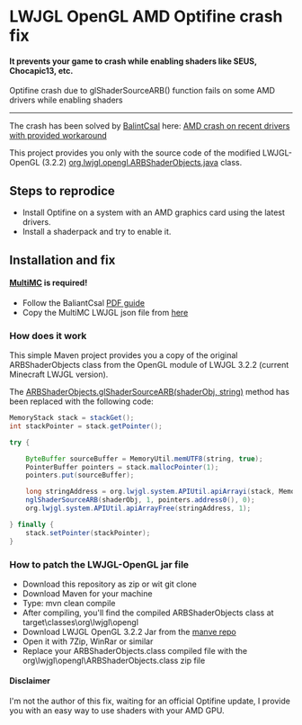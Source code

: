 # LWJGL OpenGL AMD Optifine crash fix
#### It prevents your game to crash while enabling shaders like SEUS, Chocapic13, etc.

Optifine crash due to glShaderSourceARB() function fails on some AMD drivers while enabling shaders

---

The crash has been solved by [BalintCsal](https://github.com/BalintCsala) here: [AMD crash on recent drivers with provided workaround](https://github.com/sp614x/optifine/issues/5852)

This project provides you only with the source code of the modified LWJGL-OpenGL (3.2.2) [org.lwjgl.opengl.ARBShaderObjects.java](https://github.com/gamerover98/Optifine-AMD-fix/blob/main/src/main/java/org/lwjgl/opengl/ARBShaderObjects.java) class.

## Steps to reprodice

- Install Optifine on a system with an AMD graphics card using the latest drivers.
- Install a shaderpack and try to enable it.

## Installation and fix
#### [MultiMC](https://multimc.org/#Download) is required!

- Follow the BaliantCsal [PDF guide](https://github.com/sp614x/optifine/files/6702261/Getting_Optifine_shaders_working_on_some_AMD_cards.1.pdf)
- Copy the MultiMC LWJGL json file from [here](https://pastebin.com/raw/Lx8KGgie)

### How does it work
This simple Maven project provides you a copy of the original ARBShaderObjects class from the OpenGL module of LWJGL 3.2.2 (current Minecraft LWJGL version).

The [ARBShaderObjects.glShaderSourceARB(shaderObj, string)](https://github.com/gamerover98/Optifine-AMD-fix/blob/5ff71ff63275d5d14fe08c0e4d9fa477b0a12b5c/src/main/java/org/lwjgl/opengl/ARBShaderObjects.java#L213) method has been replaced with the following code:

```java
MemoryStack stack = stackGet();
int stackPointer = stack.getPointer();

try {

    ByteBuffer sourceBuffer = MemoryUtil.memUTF8(string, true);
    PointerBuffer pointers = stack.mallocPointer(1);
    pointers.put(sourceBuffer);

    long stringAddress = org.lwjgl.system.APIUtil.apiArrayi(stack, MemoryUtil::memUTF8, string);
    nglShaderSourceARB(shaderObj, 1, pointers.address0(), 0);
    org.lwjgl.system.APIUtil.apiArrayFree(stringAddress, 1);

} finally {
    stack.setPointer(stackPointer);
}
```

### How to patch the LWJGL-OpenGL jar file

- Download this repository as zip or wit git clone
- Download Maven for your machine
- Type: mvn clean compile
- After compiling, you'll find the compiled ARBShaderObjects class at target\classes\org\lwjgl\opengl
- Download LWJGL OpenGL 3.2.2 Jar from the [manve repo](https://mvnrepository.com/artifact/org.lwjgl/lwjgl-opengl/3.2.2)
- Open it with 7Zip, WinRar or similar
- Replace your ARBShaderObjects.class compiled file with the org\lwjgl\opengl\ARBShaderObjects.class zip file

#### Disclaimer
I'm not the author of this fix, waiting for an official Optifine update, I provide you with an easy way to use shaders with your AMD GPU.

